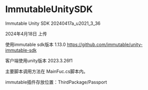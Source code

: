 # ImmutableUnitySDK
Immutable Unity SDK 20240417a_u2021_3_36

2024年4月18日 上传

使用immutable sdk版本 1.13.0
https://github.com/immutable/unity-immutable-sdk

客户端使用unity版本 2023.3.26f1


主要脚本调用方法在 MainFuc.cs脚本内。

immutable插件存放位置：ThirdPackage/Passport




